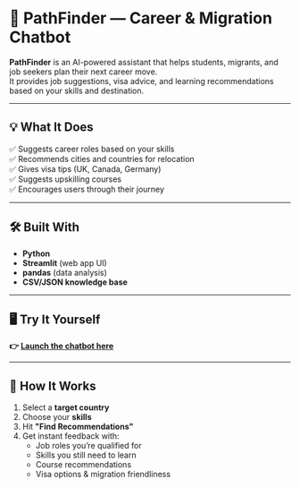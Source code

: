 # 🧭 PathFinder — Career & Migration Chatbot

**PathFinder** is an AI-powered assistant that helps students, migrants, and job seekers plan their next career move.  
It provides job suggestions, visa advice, and learning recommendations based on your skills and destination.

---

## 💡 What It Does

✅ Suggests career roles based on your skills  
✅ Recommends cities and countries for relocation  
✅ Gives visa tips (UK, Canada, Germany)  
✅ Suggests upskilling courses  
✅ Encourages users through their journey

---

## 🛠 Built With

- **Python**
- **Streamlit** (web app UI)
- **pandas** (data analysis)
- **CSV/JSON knowledge base**

---

## 🖥 Try It Yourself

**👉 [Launch the chatbot here](https://pathfinder-b3ewdqydezbtr3cmqqh5rl.streamlit.app/)**  


---

## 🧠 How It Works

1. Select a **target country**
2. Choose your **skills**
3. Hit **"Find Recommendations"**
4. Get instant feedback with:
   - Job roles you’re qualified for
   - Skills you still need to learn
   - Course recommendations
   - Visa options & migration friendliness
